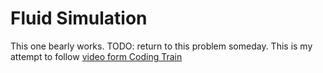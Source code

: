 # Fluid Simulation

This one bearly works. TODO: return to this problem someday.
This is my attempt to follow [video form Coding Train](https://www.youtube.com/watch?v=alhpH6ECFvQ)